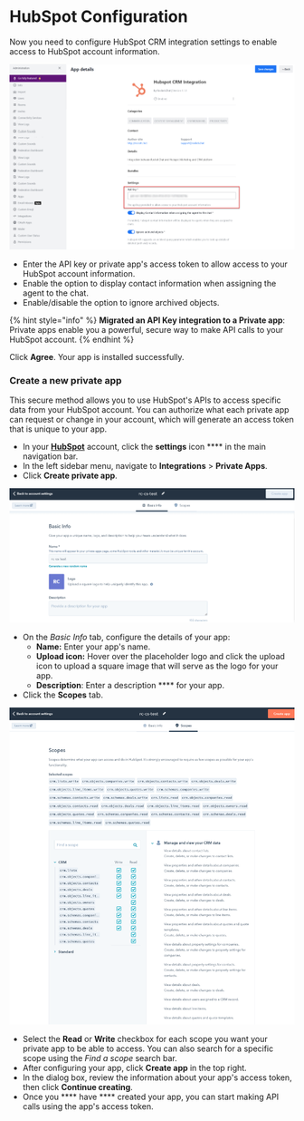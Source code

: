 # HubSpot Configuration

Now you need to configure HubSpot CRM integration settings to enable access to HubSpot account information.

![Migrated an API Key integration to a Private app](<../../../../../.gitbook/assets/api key with key.png>)

* Enter the API key or private app's access token to allow access to your HubSpot account information.
* Enable the option to display contact information when assigning the agent to the chat.
* Enable/disable the option to ignore archived objects.&#x20;

{% hint style="info" %}
**Migrated an API Key integration to a Private app**: Private apps enable you a powerful, secure way to make API calls to your HubSpot account.
{% endhint %}

Click **Agree**. Your app is installed successfully.

### Create a new private app

This secure method allows you to use HubSpot's APIs to access specific data from your HubSpot account. You can authorize what each private app can request or change in your account, which will generate an access token that is unique to your app.

* In your [**HubSpot**](https://app.hubspot.com/signup-hubspot/developers?hubs\_signup-url=developers.hubspot.com%2Fget-started\&hubs\_signup-cta=developers-getstarted-app\&uuid=5eb23338-41e6-4d2f-8840-9143ae580b22\&step=landing\_page) account, click the **settings** icon **** in the main navigation bar.
* In the left sidebar menu, navigate to **Integrations** > **Private Apps**.
* Click **Create private app**.

![Create Private Apps](../../../../../.gitbook/assets/PrivateAppTokenCreation.png)

* On the _Basic Info_ tab, configure the details of your app:
  * **Name:** Enter your app's name.
  * **Upload icon:** Hover over the placeholder logo and click the upload icon to upload a square image that will serve as the logo for your app.
  * **Description**: Enter a description **** for your app.
* Click the **Scopes** tab.

![Scopes](../../../../../.gitbook/assets/PrivateAppScopes.png)

* Select the **Read** or **Write** checkbox for each scope you want your private app to be able to access. You can also search for a specific scope using the _Find a scope_ search bar.
* After configuring your app, click **Create app** in the top right.
* In the dialog box, review the information about your app's access token, then click **Continue creating**.
* Once you **** have **** created your app, you can start making API calls using the app's access token.
